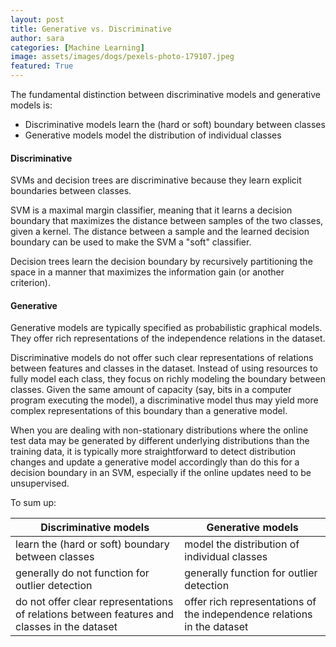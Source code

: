 ```yaml
---
layout: post
title: Generative vs. Discriminative
author: sara
categories: [Machine Learning]
image: assets/images/dogs/pexels-photo-179107.jpeg
featured: True
---
```


The fundamental distinction between discriminative models and generative models is:

* Discriminative models learn the (hard or soft) boundary between classes
* Generative models model the distribution of individual classes

#### Discriminative

SVMs and decision trees are discriminative because they learn explicit boundaries between classes. 

SVM is a maximal margin classifier, meaning that it learns a decision boundary that maximizes the distance between samples of the two classes, given a kernel. The distance between a sample and the learned decision boundary can be used to make the SVM a "soft" classifier. 

Decision trees learn the decision boundary by recursively partitioning the space in a manner that maximizes the information gain (or another criterion).

#### Generative

Generative models are typically specified as probabilistic graphical models. They offer rich representations of the independence relations in the dataset.

Discriminative models do not offer such clear representations of relations between features and classes in the dataset. Instead of using resources to fully model each class, they focus on richly modeling the boundary between classes. Given the same amount of capacity (say, bits in a computer program executing the model), a discriminative model thus may yield more complex representations of this boundary than a generative model.

When you are dealing with non-stationary distributions where the online test data may be generated by different underlying distributions than the training data, it is typically more straightforward to detect distribution changes and update a generative model accordingly than do this for a decision boundary in an SVM, especially if the online updates need to be unsupervised. 

To sum up:

| Discriminative models | Generative models |
| ------------- | ------------- |
| learn the (hard or soft) boundary between classes  | model the distribution of individual classes  |
| generally do not function for outlier detection  | generally function for outlier detection  |
| do not offer clear representations of relations between features and classes in the dataset  | offer rich representations of the independence relations in the dataset  | 


